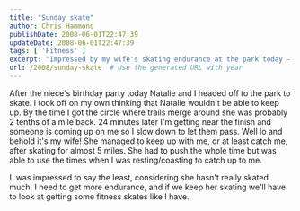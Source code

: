 ```yaml
---
title: "Sunday skate"
author: Chris Hammond
publishDate: 2008-06-01T22:47:39
updateDate: 2008-06-01T22:47:39
tags: [ 'Fitness' ]
excerpt: "Impressed by my wife's skating endurance at the park today - she kept up for almost 5 miles! Time to consider fitness skates for her."
url: /2008/sunday-skate  # Use the generated URL with year
---
```

<p>After the niece's birthday party today Natalie and I headed off to the park to skate. I took off on my own thinking that Natalie wouldn't be able to keep up. By the time I got the circle where trails merge around she was probably 2 tenths of a mile back. 24 minutes later I'm getting near the finish and someone is coming up on me so I slow down to let them pass. Well lo and behold it's my wife! She managed to keep up with me, or at least catch me, after skating for almost 5 miles. She had to push the whole time but was able to use the times when I was resting/coasting to catch up to me.</p> <p>I&#160; was impressed to say the least, considering she hasn't really skated much. I need to get more endurance, and if we keep her skating we'll have to look at getting some fitness skates like I have.</p>

